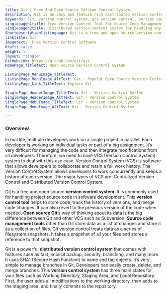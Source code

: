 ```yaml
---
title: Git | Free And Open Source Version Control System
description: Git is an easy and feature-rich distributed version control system. It helps software developers to manage their code and work in an isolated environment.
keywords: Git, version control system, git version control, version control tool, distributed version control system, open source git, source code management tools
singlepageh1title: Free Version Control Tool For Source Code Management
singlepageh2title: Distributed version control system for handling any type of projects. Keeps track of software resources and makes efficient development processes.
Shortdescriptionlistingpage: Git is a free and open source version control system for software code management and help teams to work parallel.
linktitle: Git
Imagetext:  Free Version Control Software 
draft: false
weight: 1
layout: "single"
GithubLink: https://github.com/git/git
HomePage_TitleText: Open Source Version Control System

ListingPage_MenuImage_TitleText: 
ListingPage_MenuImage_AltText: Git - Popular Open Source Version Control Software
ListingPage_Link_TitleText: Explore Git

SinglePage_HeaderImage_TitleText: Git - Version Control System
SinglePage_HeaderImage_AltText: Git - Version Control System
SinglePage_MenuImage_TitleText: Git - Version Control System
SinglePage_MenuImage_AltText: Git - Version Control System

---
```

### **Overview**

In real life, multiple developers work on a single project in parallel. Each developer is working on individual tasks or part of a big assignment. It’s very difficult for managing the code and then integrate modifications from all developers. Therefore, we need to have VCS (Version Control System) system to deal with this use case. Version Control System (VCS) is software that allows developers to collaborate and retain a full work history. The Version Control System allows developers to work concurrently and keeps a history of each version. The major types of VCS are: Centralized Version Control and Distributed Version Control System.

Git is a free and open source **version control system**. It is commonly used for handling project source code in software development. This **version control tool** helps to store code, track the history of versions, and merge code changes. It can also revert to the previous version of the code when needed. **Open source Git**’s way of thinking about its data is the big difference between Git and other VCS such as Subversion. **Source code management tools** other than Git store data as a list of changes and store it as a collection of files. Git version control treats data as a series of filesystem snapshots. It takes a snapshot of all your files and stores a reference to that snapshot.

Git is a powerful **distributed version control system** that comes with features such as fast, implicit backup, security, branching, and many more. It uses SHA1 (Secure Hash Function) to name and tag objects. It’s very simple to manage branches in Git. Developers can easily create, delete, and merge branches. This **version control system** has three main states for your files such as Working Directory, Staging Area, and Local Repository. First, the user adds all modifications to the working directory, then adds to the staging area, and finally commits to the repository.
